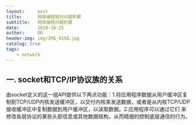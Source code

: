 ```yaml
---
layout:     post
title:      网络编程知识问题积累
subtitle:   网络编程问题积累
date:       2020-10-25
author:     DR
header-img: img/IMG_4158.jpg
catalog: true
tags:
    - network
---
```


## 一. socket和TCP/IP协议族的关系
由socket定义的这一组API提供以下两点功能：1.将应用程序数据从用户缓冲区复制到TCP/UDP内核发送缓冲区，以交付内核来发送数据，或者是从内核TCP/UDP接收缓冲区中复制数据到用户缓冲区，以读取数据。2.应用程序可以通过它们
来修改各层协议的某些头部信息或其他数据结构，从而精细的控制底层通信的行为。

